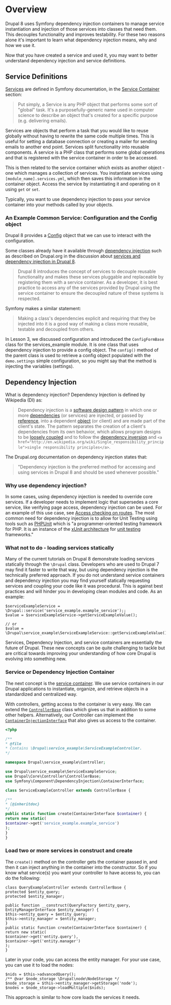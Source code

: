<!--
{
"name" : "drupal-8-dependency-injection",
"version" : "0.0.1",
"title" : "Lesson 8.3 - Dependency injection",
"description" : "Dependency injection",
"freshnessDate" : 2015-12-11,
"homepage" : "https://docs.acquia.com/articles/drupal-8-dependency-injection",
"canonicalSource" : "https://docs.acquia.com/articles/drupal-8-dependency-injection",
"license" : "CC BY-SA"
}
-->

<!-- @section -->

# Overview

Drupal 8 uses Symfony dependency injection containers to manage service instantiation and injection of those services into classes that need them. This decouples functionality and improves testability. For these two reasons alone it's important to learn what dependency injection means, why and how we use it.

Now that you have created a service and used it, you may want to better understand dependency injection and service definitions.

<!-- @section -->

## Service Definitions

[Services](http://symfony.com/doc/current/glossary.html#term-service) are defined in Symfony documentation, in the [Service Container](http://symfony.com/doc/current/book/service_container.html) section:

> Put simply, a Service is any PHP object that performs some sort of "global" task. It's a purposefully-generic name used in computer science to describe an object that's created for a specific purpose (e.g. delivering emails).

Services are objects that perform a task that you would like to reuse globally without having to rewrite the same code multiple times. This is useful for setting a database connection or creating a mailer for sending emails to another end point. Services split functionality into reusable components. A service is a PHP class that performs some global operations and that is registered with the service container in order to be accessed.

This is then related to the service container which exists as another object - one which manages a collection of services. You instantiate services using `[module_name].services.yml`, which then saves this information in the container object. Access the service by instantiating it and operating on it using `get` or `set`.

Typically, you want to use dependency injection to pass your service container into your methods called by your objects.

### An Example Common Service: Configuration and the Config object

Drupal 8 provides a [Config](https://api.drupal.org/api/drupal/core%21lib%21Drupal%21Core%21Config%21Config.php/class/Config/8) object that we can use to interact with the configuration.

Some classes already have it available through [dependency injection](http://symfony.com/doc/current/components/dependency_injection/types.html) such as described on Drupal.org in the discussion about [services and dependency injection in Drupal 8](https://www.drupal.org/node/2133171).

> Drupal 8 introduces the concept of services to decouple reusable functionality and makes these services pluggable and replaceable by registering them with a service container. As a developer, it is best practice to access any of the services provided by Drupal using the service container to ensure the decoupled nature of these systems is respected.

Symfony makes a similar statement:

> Making a class's dependencies explicit and requiring that they be injected into it is a good way of making a class more reusable, testable and decoupled from others.

In Lesson 3, we discussed configuration and introduced the `ConfigFormBase` class for the services_example module. It is one class that uses dependency injection to provide a config object. The `config()` method of the parent class is used to retrieve a config object populated with the `demo.settings` simple configuration, so you might say that the method is injecting the variables (settings).

<!-- @section -->

## Dependency Injection

What is dependency injection? Dependency Injection is defined by Wikipedia (DI) as:

> Dependency injection is a [software design pattern](http://en.wikipedia.org/wiki/Software_design_pattern) in which one or more [dependencies](http://en.wikipedia.org/wiki/Coupling_%28computer_programming%29) (or services) are injected, or passed by [reference](http://en.wikipedia.org/wiki/Reference_%28computer_science%29), into a dependent [object](http://en.wikipedia.org/wiki/Object_%28computer_science%29) (or client) and are made part of the client's state. The pattern separates the creation of a client's dependencies from its own behavior, which allows program designs to be [loosely coupled](http://en.wikipedia.org/wiki/Loose_coupling) and to follow the [dependency inversion](http://en.wikipedia.org/wiki/Dependency_inversion_principle) and `<a href="http://en.wikipedia.org/wiki/Single_responsibility_principle">single responsibility principles</a>`.

The Drupal.org documentation on dependency injection states that:

> "Dependency injection is the preferred method for accessing and using services in Drupal 8 and should be used whenever possible."

### Why use dependency injection?

In some cases, using dependency injection is needed to override core services. If a developer needs to implement logic that supersedes a core service, like verifying page access, dependency injection can be used. For an example of this use case, see [Access checking on routes](https://www.drupal.org/node/2122195). The most common need for dependency injection is to allow for Unit Testing using tools such as [PHPUnit](https://phpunit.de/) which is "a programmer-oriented testing framework for PHP. It is an instance of the [xUnit architecture](http://en.wikipedia.org/wiki/XUnit) for [unit testing](http://en.wikipedia.org/wiki/Unit_testing) frameworks."

### What not to do - loading services statically

Many of the current tutorials on Drupal 8 demonstrate loading services statically through the `\Drupal` class. Developers who are used to Drupal 7 may find it faster to write that way, but using dependency injection is the technically preferred approach. If you do not understand service containers and dependency injection you may find yourself statically requesting services and coupling your code like it was procedural. This is against best practices and will hinder you in developing clean modules and code. As an example:

```
$serviceExampleService = \Drupal::service('service_example.example_service');;
$value = $serviceExampleService->getServiceExampleValue();

// or
$value = \Drupal\service_example\ServiceExampleService::getServiceExampleValue();
```

Services, Dependency Injection, and service containers are essentially the future of Drupal. These new concepts can be quite challenging to tackle but are critical towards improving your understanding of how core Drupal is evolving into something new.

### Service or Dependency Injection Container

The next concept is the [service container](http://symfony.com/doc/current/book/service_container.html). We use service containers in our Drupal applications to instantiate, organize, and retrieve objects in a standardized and centralized way.

With controllers, getting access to the container is very easy. We can extend the [`ControllerBase`](https://api.drupal.org/api/drupal/core%21lib%21Drupal%21Core%21Controller%21ControllerBase.php/class/ControllerBase/8) class which gives us that in addition to some other helpers. Alternatively, our Controller can implement the [`ContainerInjectionInterface`](https://api.drupal.org/api/drupal/core%21lib%21Drupal%21Core%21DependencyInjection%21ContainerInjectionInterface.php/interface/ContainerInjectionInterface/8) that also gives us access to the container.

```php
<?php

/**
* @file
* Contains \Drupal\service_example\ServiceExampleController.
*/

namespace Drupal\service_example\Controller;

use Drupal\service_example\ServiceExampleService;
use Drupal\Core\Controller\ControllerBase;
use Symfony\Component\DependencyInjection\ContainerInterface;

class ServiceExampleController extends ControllerBase {

/**
* {@inheritdoc}
*/
public static function create(ContainerInterface $container) {
return new static(
$container->get('service_example.example_service')
);
}
}
```

### Load two or more services in construct and create

The `create()` method on the controller gets the container passed in, and then it can inject anything in the container into the constructor. So if you know what service(s) you want your controller to have access to, you can do the following:

```
class QueryExampleController extends ControllerBase {
protected $entity_query;
protected $entity_manager;

public function __construct(QueryFactory $entity_query, EntityManagerInterface $entity_manager) {
$this->entity_query = $entity_query;
$this->entity_manager = $entity_manager;
}
public static function create(ContainerInterface $container) {
return new static(
$container->get('entity.query'),
$container->get('entity.manager')
);
}
```

Later in your code, you can access the entity manager. For your use case, you can use it to load the nodes:

```
$nids = $this->advancedQuery();
/** @var $node_storage \Drupal\node\NodeStorage */
$node_storage = $this->entity_manager->getStorage('node');
$nodes = $node_storage->loadMultiple($nids);
```

This approach is similar to how core loads the services it needs.
